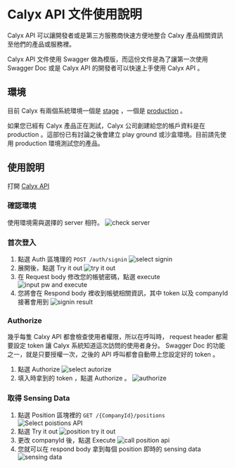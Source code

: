 # Calyx API 文件使用說明

Calyx API 可以讓開發者或是第三方服務商快速方便地整合 Calxy 產品相關資訊至他們的產品或服務裡。

Calyx API 文件使用 Swagger 做為模版，而這份文件是為了讓第一次使用 Swagger Doc 或是 Calyx API 的開發者可以快速上手使用 Calyx API 。

## 環境
目前 Calyx 有兩個系統環境一個是 [stage](https://test.calyxtechs.com/api-docs) ，一個是 [production](https://dashboard.calyxtechs.com/api-docs) 。

如果您已經有 Calyx 產品正在測試，Calyx 公司創建給您的帳戶資料是在 production 。這部份已有討論之後會建立 play ground 或沙盒環境。目前請先使用 production 環境測試您的產品。

## 使用說明
打開 [Calyx API](https://dashboard.calyxtechs.com/api-docs)

### 確認環境

使用環境需與選擇的 server 相符。
![check server](https://user-images.githubusercontent.com/84309449/140894896-c5b6b53b-d664-47f4-8a0b-d33f22af1723.jpg)

### 首次登入
1. 點選 Auth 區塊理的 `POST /auth/signin`
![select signin](https://user-images.githubusercontent.com/84309449/140895030-ae0c3112-714c-4773-b717-2aeb2694bc9f.jpg)
2. 展開後，點選 Try it out
![try it out](https://user-images.githubusercontent.com/84309449/140895225-3a6065e3-f5d0-4fcb-9561-09b770076401.jpg)
3. 在 Request body 修改您的帳號密碼，點選 execute
![input pw and execute](https://user-images.githubusercontent.com/84309449/140895503-1db23d1b-fe08-46e9-86c8-788add63be24.jpg)
4. 您將會在 Respond body 裡收到帳號相關資訊，其中 token 以及 companyId 接著會用到
![signin result](https://user-images.githubusercontent.com/84309449/140895883-4c18c966-f5b8-47bd-bfa9-ee7967576274.jpg)

### Authorize
幾乎每隻 Calxy API 都會檢查使用者權限，所以在呼叫時， request header 都需要設定 token 讓 Calyx 系統知道這次訪問的使用者身分。
Swagger Doc 的功能之一，就是只要授權一次，之後的 API 呼叫都會自動帶上您設定好的 token 。
1. 點選 Authorize
![select autorize](https://user-images.githubusercontent.com/84309449/140897243-1f699d12-f6b9-4a4e-9e87-a5de9077dc5e.jpg)
2. 填入時拿到的 token ，點選 Authorize 。
![authorize](https://user-images.githubusercontent.com/84309449/140898210-2aac82ed-ab32-44f0-95c9-05480eb86624.jpg)

### 取得 Sensing Data
1. 點選 Position 區塊裡的 `GET /{CompanyId}/positions`
![Select poistions API](https://user-images.githubusercontent.com/84309449/140900912-2168bfe6-1c11-4bd2-bd1f-b99ab0036028.jpg)
2. 點選 Try it out
![position try it out](https://user-images.githubusercontent.com/84309449/140901015-c268d4a5-19ed-4144-b64f-57d1441cce75.jpg)
3. 更改 companyId 後，點選 Execute
![call position api](https://user-images.githubusercontent.com/84309449/140903467-c87e7de9-1c4f-4897-9015-b9c298fa7e3d.jpg)
4. 您就可以在 respond body 拿到每個 position 即時的 sensing data
![sensing data](https://user-images.githubusercontent.com/84309449/140904599-b030422e-6b67-4660-a7cd-1bb37f61dcd9.jpg)


